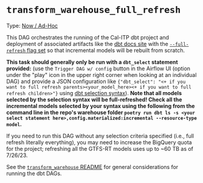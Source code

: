 # `transform_warehouse_full_refresh`

Type: [Now / Ad-Hoc](https://docs.calitp.org/data-infra/airflow/dags-maintenance.html)

This DAG orchestrates the running of the Cal-ITP dbt project and deployment of associated artifacts like the [dbt docs site](https://dbt-docs.calitp.org/#%21/overview) with the [`--full-refresh` flag set](https://docs.getdbt.com/docs/build/incremental-models#how-do-i-rebuild-an-incremental-model) so that incremental models will be rebuilt from scratch.

**This task should generally only be run with a `dbt_select` statement provided:** (use the `Trigger DAG w/ config` button in the Airflow UI (option under the "play" icon in the upper right corner when looking at an individual DAG) and provide a JSON configuration like `{"dbt_select": "<+ if you want to full refresh parents><your_model_here><+ if you want to full refresh children>"}` using [dbt selection syntax](https://docs.getdbt.com/reference/node-selection/syntax#specifying-resources)).  **Note that all models selected by the selection syntax will be full-refreshed! Check all the incremental models selected by your syntax using the following from the command line in the repo's warehouse folder `poetry run dbt ls -s <your select statement here>,config.materialized:incremental --resource-type model`.**

If you need to run this DAG without any selection criteria specified (i.e., full refresh literally everything), you may need to increase the BigQuery quota for the project; refreshing all the GTFS-RT models uses up to ~60 TB as of 7/26/23.

See the [`transform_warehouse` README](../transform_warehouse/README.md) for general considerations for running the dbt DAGs.
